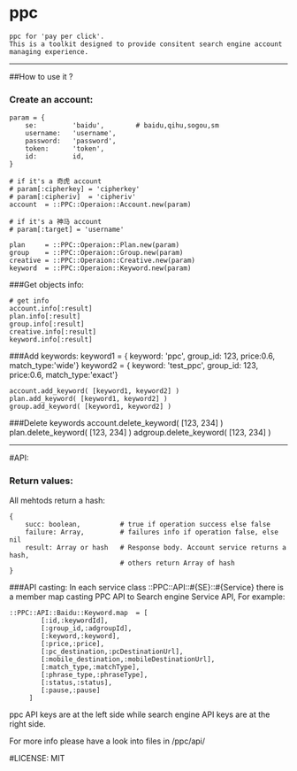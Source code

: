 ppc
===

    ppc for 'pay per click'. 
    This is a toolkit designed to provide consitent search engine account managing experience.

----------
##How to use it ?

### Create an account:

    param = {
        se:         'baidu',        # baidu,qihu,sogou,sm
        username:   'username',
        password:   'password',
        token:      'token',
        id:         id,
    }

    # if it's a 奇虎 account
    # param[:cipherkey] = 'cipherkey'
    # param[:cipheriv]  = 'cipheriv'
    account  = ::PPC::Operaion::Account.new(param)
    
    # if it's a 神马 account
    # param[:target] = 'username'

    plan     = ::PPC::Operaion::Plan.new(param)
    group    = ::PPC::Operaion::Group.new(param)
    creative = ::PPC::Operaion::Creative.new(param)
    keyword  = ::PPC::Operaion::Keyword.new(param)
    
###Get objects info:

    # get info
    account.info[:result]
    plan.info[:result]
    group.info[:result]
    creative.info[:result]
    keyword.info[:result]
    
###Add keywords:
    keyword1 = { keyword: 'ppc', group_id: 123, price:0.6, match_type:'wide'}
    keyword2 = { keyword: 'test_ppc', group_id: 123, price:0.6, match_type:'exact'}

    account.add_keyword( [keyword1, keyword2] )
    plan.add_keyword( [keyword1, keyword2] )
    group.add_keyword( [keyword1, keyword2] )

###Delete keywords
    account.delete_keyword( [123, 234] )
    plan.delete_keyword( [123, 234] )
    adgroup.delete_keyword( [123, 234] )
    
-----------------------------------------------
    
#API:

### Return values:
All mehtods return a hash:
    
    {
        succ: boolean,          # true if operation success else false
        failure: Array,         # failures info if operation false, else nil
        result: Array or hash   # Response body. Account service returns a hash, 
                                # others return Array of hash
    }
    

###API casting:
In each service class ::PPC::API::#{SE}::#{Service} there is a member map casting PPC API to Search engine Service API, 
For example:

    ::PPC::API::Baidu::Keyword.map  = [
            [:id,:keywordId],
            [:group_id,:adgroupId],
            [:keyword,:keyword],
            [:price,:price],
            [:pc_destination,:pcDestinationUrl],
            [:mobile_destination,:mobileDestinationUrl],
            [:match_type,:matchType],
            [:phrase_type,:phraseType],
            [:status,:status],
            [:pause,:pause]
         ]

ppc API keys are at the left side while search engine API keys are at the right side. 

For more info please have a look into files in /ppc/api/  
    

#LICENSE:
MIT
